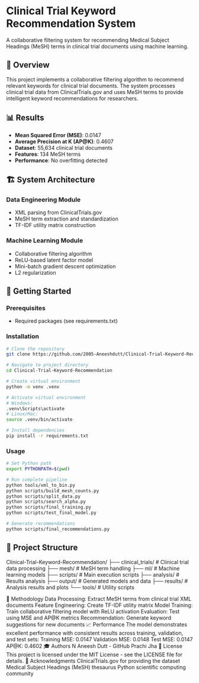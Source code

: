 # Clinical Trial Keyword Recommendation System

A collaborative filtering system for recommending Medical Subject Headings (MeSH) terms in clinical trial documents using machine learning.

## 🎯 Overview

This project implements a collaborative filtering algorithm to recommend relevant keywords for clinical trial documents. The system processes clinical trial data from ClinicalTrials.gov and uses MeSH terms to provide intelligent keyword recommendations for researchers.

## 📊 Results

- **Mean Squared Error (MSE)**: 0.0147
- **Average Precision at K (AP@K)**: 0.4607
- **Dataset**: 55,634 clinical trial documents
- **Features**: 134 MeSH terms
- **Performance**: No overfitting detected

## 🏗️ System Architecture

### Data Engineering Module
- XML parsing from ClinicalTrials.gov
- MeSH term extraction and standardization
- TF-IDF utility matrix construction

### Machine Learning Module
- Collaborative filtering algorithm
- ReLU-based latent factor model
- Mini-batch gradient descent optimization
- L2 regularization

## 🚀 Getting Started

### Prerequisites
- Required packages (see requirements.txt)

### Installation
```bash
# Clone the repository
git clone https://github.com/2005-Aneeshdutt/Clinical-Trial-Keyword-Recommendation.git

# Navigate to project directory
cd Clinical-Trial-Keyword-Recommendation

# Create virtual environment
python -m venv .venv

# Activate virtual environment
# Windows:
.venv\Scripts\activate
# Linux/Mac:
source .venv/bin/activate

# Install dependencies
pip install -r requirements.txt
```

### Usage
```bash
# Set Python path
export PYTHONPATH=$(pwd)

# Run complete pipeline
python tools/xml_to_bin.py
python scripts/build_mesh_counts.py
python scripts/split_data.py
python scripts/search_alpha.py
python scripts/final_training.py
python scripts/test_final_model.py

# Generate recommendations
python scripts/final_recommendations.py
```

## 📁 Project Structure
Clinical-Trial-Keyword-Recommendation/
├── clinical_trials/          # Clinical trial data processing
├── mesh/                     # MeSH term handling
├── ml/                       # Machine learning models
├── scripts/                  # Main execution scripts
├── analysis/                 # Results analysis
├── output/                   # Generated models and data
├── results/                  # Analysis results and plots
└── tools/                    # Utility scripts

🔬 Methodology
Data Processing: Extract MeSH terms from clinical trial XML documents
Feature Engineering: Create TF-IDF utility matrix
Model Training: Train collaborative filtering model with ReLU activation
Evaluation: Test using MSE and AP@K metrics
Recommendation: Generate keyword suggestions for new documents
📈 Performance
The model demonstrates excellent performance with consistent results across training, validation, and test sets:
Training MSE: 0.0147
Validation MSE: 0.0148
Test MSE: 0.0147
AP@K: 0.4602
🎓 Authors
N Aneesh Dutt - GitHub
Prachi Jha
📄 License
This project is licensed under the MIT License - see the LICENSE file for details.
🙏 Acknowledgments
ClinicalTrials.gov for providing the dataset
Medical Subject Headings (MeSH) thesaurus
Python scientific computing community
